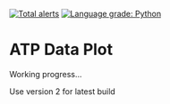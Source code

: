 [![Total alerts](https://img.shields.io/lgtm/alerts/g/CaileanCarter/ATP-Data-Plot.svg?logo=lgtm&logoWidth=18)](https://lgtm.com/projects/g/CaileanCarter/ATP-Data-Plot/alerts/)
[![Language grade: Python](https://img.shields.io/lgtm/grade/python/g/CaileanCarter/ATP-Data-Plot.svg?logo=lgtm&logoWidth=18)](https://lgtm.com/projects/g/CaileanCarter/ATP-Data-Plot/context:python)

# ATP Data Plot

Working progress...

Use version 2 for latest build